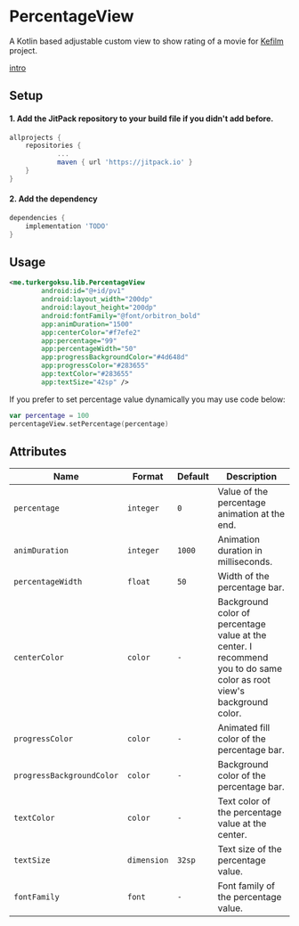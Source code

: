 # PercentageView
A Kotlin based adjustable custom view to show rating of a movie for [Kefilm](https://github.com/turkergoksu/Kefilm) project.

[intro](screenshots/intro.gif?raw=true)

## Setup
#### 1. Add the JitPack repository to your build file if you didn't add before.
```gradle
allprojects {
    repositories {
		    ...
		    maven { url 'https://jitpack.io' }
    }
}
```

#### 2. Add the dependency
```gradle
dependencies {
    implementation 'TODO'
}
```

## Usage
```xml
<me.turkergoksu.lib.PercentageView
        android:id="@+id/pv1"
        android:layout_width="200dp"
        android:layout_height="200dp"
        android:fontFamily="@font/orbitron_bold"
        app:animDuration="1500"
        app:centerColor="#f7efe2"
        app:percentage="99"
        app:percentageWidth="50"
        app:progressBackgroundColor="#4d648d"
        app:progressColor="#283655"
        app:textColor="#283655"
        app:textSize="42sp" />
```

If you prefer to set percentage value dynamically you may use code below:
```kotlin
var percentage = 100
percentageView.setPercentage(percentage)
```

## Attributes
| Name | Format | Default | Description |
| ---- | ------ | ------- | ----------- |
|`percentage`|`integer`|`0`|Value of the percentage animation at the end.|
|`animDuration`|`integer`|`1000`|Animation duration in milliseconds.|
|`percentageWidth`|`float`|`50`|Width of the percentage bar.|
|`centerColor`|`color`|`-`|Background color of percentage value at the center. I recommend you to do same color as root view's background color. |
|`progressColor`|`color`|`-`|Animated fill color of the percentage bar.|
|`progressBackgroundColor`|`color`|`-`|Background color of the percentage bar.|
|`textColor`|`color`|`-`|Text color of the percentage value at the center.|
|`textSize`|`dimension`|`32sp`|Text size of the percentage value.|
|`fontFamily`|`font`|`-`|Font family of the percentage value.|